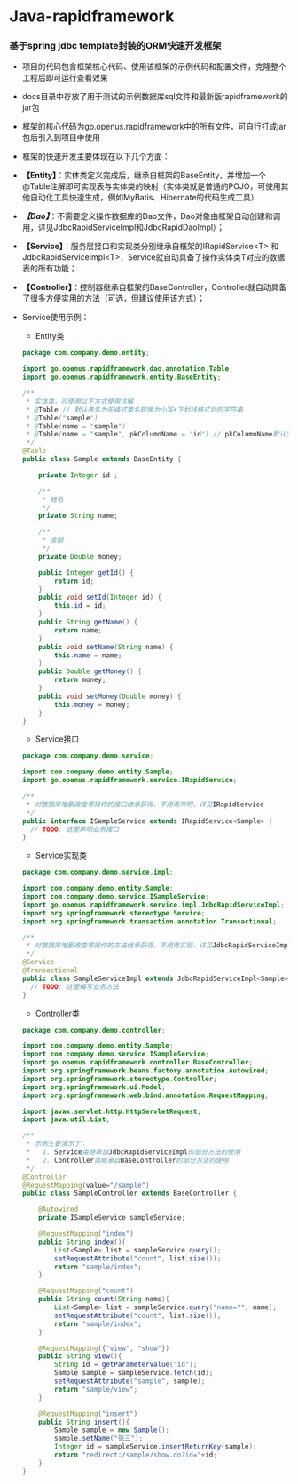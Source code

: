 # Java-rapidframework
### 基于spring jdbc template封装的ORM快速开发框架

- 项目的代码包含框架核心代码、使用该框架的示例代码和配置文件，克隆整个工程后即可运行查看效果

- docs目录中存放了用于测试的示例数据库sql文件和最新版rapidframework的jar包

- 框架的核心代码为go.openus.rapidframework中的所有文件，可自行打成jar包后引入到项目中使用

- 框架的快速开发主要体现在以下几个方面：
 - **【Entity】**：实体类定义完成后，继承自框架的BaseEntity，并增加一个@Table注解即可实现表与实体类的映射（实体类就是普通的POJO，可使用其他自动化工具快速生成，例如MyBatis、Hibernate的代码生成工具）
 - ***【Dao】***：不需要定义操作数据库的Dao文件，Dao对象由框架自动创建和调用，详见JdbcRapidServiceImpl和JdbcRapidDaoImpl）；
 - **【Service】**：服务层接口和实现类分别继承自框架的IRapidService&lt;T&gt; 和 JdbcRapidServiceImpl&lt;T&gt;，Service就自动具备了操作实体类T对应的数据表的所有功能；
 - **【Controller】**：控制器继承自框架的BaseController，Controller就自动具备了很多方便实用的方法（可选，但建议使用该方式）；


- Service使用示例：

  - Entity类

  ```java
  package com.company.demo.entity;

  import go.openus.rapidframework.dao.annotation.Table;
  import go.openus.rapidframework.entity.BaseEntity;

  /**
   * 实体类，可使用以下方式使用注解
   * @Table // 默认表名为驼峰式类名转换为小写+下划线格式后的字符串
   * @Table("sample")
   * @Table(name = "sample")
   * @Table(name = "sample", pkColumnName = "id") // pkColumnName默认为id
   */
  @Table
  public class Sample extends BaseEntity {

      private Integer id ;

      /**
       * 姓名
       */
      private String name;

      /**
       * 金额
       */
      private Double money;

      public Integer getId() {
          return id;
      }
      public void setId(Integer id) {
          this.id = id;
      }
      public String getName() {
          return name;
      }
      public void setName(String name) {
          this.name = name;
      }
      public Double getMoney() {
          return money;
      }
      public void setMoney(Double money) {
          this.money = money;
      }
  }
  ```

  - Service接口

  ```java
  package com.company.demo.service;

  import com.company.demo.entity.Sample;
  import go.openus.rapidframework.service.IRapidService;

  /**
   * 对数据库增删改查等操作的接口继承获得，不用再声明，详见IRapidService
   */
  public interface ISampleService extends IRapidService<Sample> {
    // TODO: 这里声明业务接口
  }
  ```

  - Service实现类

  ```java
  package com.company.demo.service.impl;

  import com.company.demo.entity.Sample;
  import com.company.demo.service.ISampleService;
  import go.openus.rapidframework.service.impl.JdbcRapidServiceImpl;
  import org.springframework.stereotype.Service;
  import org.springframework.transaction.annotation.Transactional;

  /**
   * 对数据库增删改查等操作的方法继承获得，不用再实现，详见JdbcRapidServiceImpl
   */
  @Service
  @Transactional
  public class SampleServiceImpl extends JdbcRapidServiceImpl<Sample> implements ISampleService{
    // TODO: 这里编写业务方法
  }
  ```

  - Controller类

  ```java
  package com.company.demo.controller;

  import com.company.demo.entity.Sample;
  import com.company.demo.service.ISampleService;
  import go.openus.rapidframework.controller.BaseController;
  import org.springframework.beans.factory.annotation.Autowired;
  import org.springframework.stereotype.Controller;
  import org.springframework.ui.Model;
  import org.springframework.web.bind.annotation.RequestMapping;

  import javax.servlet.http.HttpServletRequest;
  import java.util.List;

  /**
   * 示例主要演示了：
   *   1. Service类继承自JdbcRapidServiceImpl的部分方法的使用
   *   2. Controller类继承自BaseController的部分方法的使用
   */
  @Controller
  @RequestMapping(value="/sample")
  public class SampleController extends BaseController {

      @Autowired
      private ISampleService sampleService;

      @RequestMapping("index")
      public String index(){
          List<Sample> list = sampleService.query();
          setRequestAttribute("count", list.size());
          return "sample/index";
      }

      @RequestMapping("count")
      public String count(String name){
          List<Sample> list = sampleService.query("name=?", name);
          setRequestAttribute("count", list.size());
          return "sample/index";
      }

      @RequestMapping({"view", "show"})
      public String view(){
          String id = getParameterValue("id");
          Sample sample = sampleService.fetch(id);
          setRequestAttribute("sample", sample);
          return "sample/view";
      }

      @RequestMapping("insert")
      public String insert(){
          Sample sample = new Sample();
          sample.setName("张三");
          Integer id = sampleService.insertReturnKey(sample);
          return "redirect:/sample/show.do?id="+id;
      }
  }
  ```
